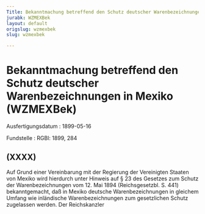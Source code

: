 ```yaml
---
Title: Bekanntmachung betreffend den Schutz deutscher Warenbezeichnungen in Mexiko
jurabk: WZMEXBek
layout: default
origslug: wzmexbek
slug: wzmexbek

---
```


# Bekanntmachung betreffend den Schutz deutscher Warenbezeichnungen in Mexiko (WZMEXBek)

Ausfertigungsdatum
:   1899-05-16

Fundstelle
:   RGBl: 1899, 284

## (XXXX)

Auf Grund einer Vereinbarung mit der Regierung der Vereinigten Staaten
von Mexiko wird hierdurch unter Hinweis auf § 23 des Gesetzes zum
Schutz der Warenbezeichnungen vom 12. Mai 1894 (Reichsgesetzbl. S.
441) bekanntgemacht, daß in Mexiko deutsche Warenbezeichnungen in
gleichem Umfang wie inländische Warenbezeichnungen zum gesetzlichen
Schutz zugelassen werden.
Der Reichskanzler

